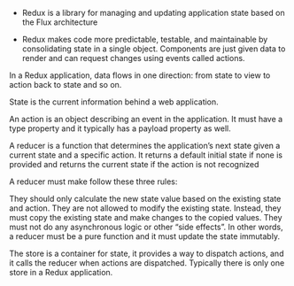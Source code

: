 - Redux is a library for managing and updating application state based on the Flux architecture

- Redux makes code more predictable, testable, and maintainable by consolidating state in a single object. Components are just given data to render and can request changes using events called actions.

In a Redux application, data flows in one direction: from state to view to action back to state and so on.

State is the current information behind a web application.

An action is an object describing an event in the application. It must have a type property and it typically has a payload property as well.

A reducer is a function that determines the application’s next state given a current state and a specific action. It returns a default initial state if none is provided and returns the current state if the action is not recognized

A reducer must make follow these three rules:

They should only calculate the new state value based on the existing state and action.
They are not allowed to modify the existing state. Instead, they must copy the existing state and make changes to the copied values.
They must not do any asynchronous logic or other “side effects”.
In other words, a reducer must be a pure function and it must update the state immutably.

The store is a container for state, it provides a way to dispatch actions, and it calls the reducer when actions are dispatched. Typically there is only one store in a Redux application.
